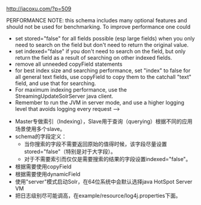 http://jacoxu.com/?p=509

 PERFORMANCE NOTE: this schema includes many optional features and should not
 be used for benchmarking.  To improve performance one could
  - set stored="false" for all fields possible (esp large fields) when you
    only need to search on the field but don't need to return the original
    value.
  - set indexed="false" if you don't need to search on the field, but only
    return the field as a result of searching on other indexed fields.
  - remove all unneeded copyField statements
  - for best index size and searching performance, set "index" to false
    for all general text fields, use copyField to copy them to the
    catchall "text" field, and use that for searching.
  - For maximum indexing performance, use the StreamingUpdateSolrServer
    java client.
  - Remember to run the JVM in server mode, and use a higher logging level
    that avoids logging every request
-->

* Master专做索引（Indexing），Slave用于查询（querying）根据不同的应用场景使用多个slave。
* schema的字段定义： 
    * 当你搜索的字段不需要返回原始的值得时候，该字段尽量设置stored="false"（特别是对于大字段）。  
    * 对于不需要索引而仅仅是需要搜索的结果的字段设置indexed="false"。
* 根据需要使用copyField
* 根据需要使用dynamicField
* 使用"server"模式启动Solr，在64位系统中会默认选择java HotSpot Server VM
* 把日志级别尽可能调高，在example/resource/log4j.properties下面。


